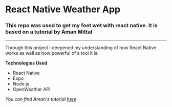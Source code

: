 # React Native Weather App

### This repo was used to get my feet wet with react native. It is based on a tutorial by Aman Mittal

---

Through this project I deepened my understanding of how React Native works as well as how powerful of a tool it is. 

**Technologies Used**
- React Native
- Expo
- Node.js
- OpenWeather API

*You can find Aman's tutorial [here](https://blog.expo.io/building-a-minimalist-weather-app-with-react-native-and-expo-fe7066e02c09)*
